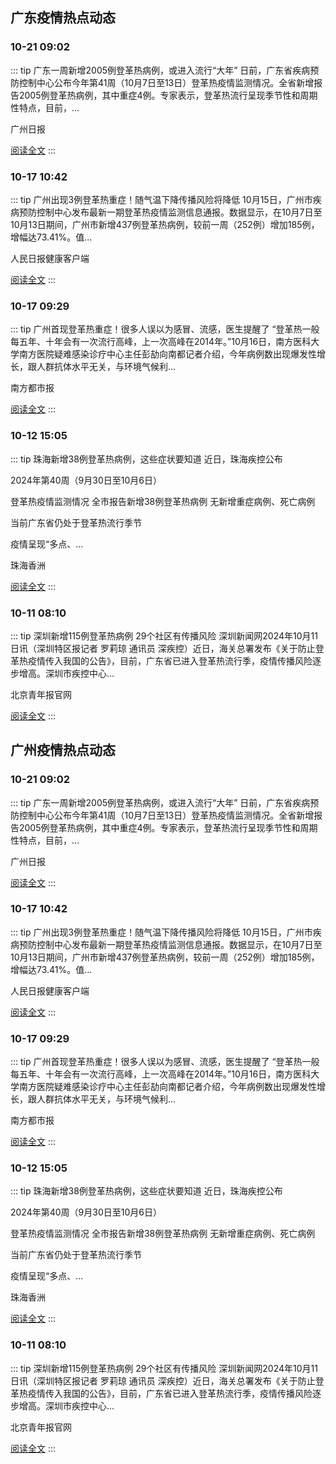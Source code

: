 
## 广东疫情热点动态

  
### 10-21 09:02
::: tip 广东一周新增2005例登革热病例，或进入流行“大年”
日前，广东省疾病预防控制中心公布今年第41周（10月7日至13日）登革热疫情监测情况。全省新增报告2005例登革热病例，其中重症4例。专家表示，登革热流行呈现季节性和周期性特点，目前，...

广州日报

[阅读全文](https://view.inews.qq.com/a/20241021A01FSK00?uid=101705948131&chlid=_qqnews_custom_search_pictext)
:::

### 10-17 10:42
::: tip 广州出现3例登革热重症！随气温下降传播风险将降低
10月15日，广州市疾病预防控制中心发布最新一期登革热疫情监测信息通报。数据显示，在10月7日至10月13日期间，广州市新增437例登革热病例，较前一周（252例）增加185例，增幅达73.41%。值...

人民日报健康客户端

[阅读全文](https://view.inews.qq.com/a/20241017A02ZX200?uid=101705948131&chlid=_qqnews_custom_search_pictext)
:::

### 10-17 09:29
::: tip 广州首现登革热重症！很多人误以为感冒、流感，医生提醒了
“登革热一般每五年、十年会有一次流行高峰，上一次高峰在2014年。”10月16日，南方医科大学南方医院疑难感染诊疗中心主任彭劼向南都记者介绍，今年病例数出现爆发性增长，跟人群抗体水平无关，与环境气候利...

南方都市报

[阅读全文](https://view.inews.qq.com/a/20241017A021KI00?uid=101705948131&chlid=_qqnews_custom_search_pictext)
:::

### 10-12 15:05
::: tip 珠海新增38例登革热病例，这些症状要知道
近日，珠海疾控公布

2024年第40周（9月30日至10月6日）

登革热疫情监测情况
全市报告新增38例登革热病例
无新增重症病例、死亡病例


当前广东省仍处于登革热流行季节

疫情呈现“多点、...

珠海香洲

[阅读全文](https://view.inews.qq.com/a/20241012A057WH00?uid=101705948131&chlid=_qqnews_custom_search_pictext)
:::

### 10-11 08:10
::: tip 深圳新增115例登革热病例 29个社区有传播风险
深圳新闻网2024年10月11日讯（深圳特区报记者 罗莉琼 通讯员 深疾控）近日，海关总署发布《关于防止登革热疫情传入我国的公告》，目前，广东省已进入登革热流行季，疫情传播风险逐步增高。深圳市疾控中心...

北京青年报官网

[阅读全文](https://view.inews.qq.com/a/20241011A01B4800?uid=101705948131&chlid=_qqnews_custom_search_pictext)
:::


## 广州疫情热点动态

  
### 10-21 09:02
::: tip 广东一周新增2005例登革热病例，或进入流行“大年”
日前，广东省疾病预防控制中心公布今年第41周（10月7日至13日）登革热疫情监测情况。全省新增报告2005例登革热病例，其中重症4例。专家表示，登革热流行呈现季节性和周期性特点，目前，...

广州日报

[阅读全文](https://view.inews.qq.com/a/20241021A01FSK00?uid=101705948131&chlid=_qqnews_custom_search_pictext)
:::

### 10-17 10:42
::: tip 广州出现3例登革热重症！随气温下降传播风险将降低
10月15日，广州市疾病预防控制中心发布最新一期登革热疫情监测信息通报。数据显示，在10月7日至10月13日期间，广州市新增437例登革热病例，较前一周（252例）增加185例，增幅达73.41%。值...

人民日报健康客户端

[阅读全文](https://view.inews.qq.com/a/20241017A02ZX200?uid=101705948131&chlid=_qqnews_custom_search_pictext)
:::

### 10-17 09:29
::: tip 广州首现登革热重症！很多人误以为感冒、流感，医生提醒了
“登革热一般每五年、十年会有一次流行高峰，上一次高峰在2014年。”10月16日，南方医科大学南方医院疑难感染诊疗中心主任彭劼向南都记者介绍，今年病例数出现爆发性增长，跟人群抗体水平无关，与环境气候利...

南方都市报

[阅读全文](https://view.inews.qq.com/a/20241017A021KI00?uid=101705948131&chlid=_qqnews_custom_search_pictext)
:::

### 10-12 15:05
::: tip 珠海新增38例登革热病例，这些症状要知道
近日，珠海疾控公布

2024年第40周（9月30日至10月6日）

登革热疫情监测情况
全市报告新增38例登革热病例
无新增重症病例、死亡病例


当前广东省仍处于登革热流行季节

疫情呈现“多点、...

珠海香洲

[阅读全文](https://view.inews.qq.com/a/20241012A057WH00?uid=101705948131&chlid=_qqnews_custom_search_pictext)
:::

### 10-11 08:10
::: tip 深圳新增115例登革热病例 29个社区有传播风险
深圳新闻网2024年10月11日讯（深圳特区报记者 罗莉琼 通讯员 深疾控）近日，海关总署发布《关于防止登革热疫情传入我国的公告》，目前，广东省已进入登革热流行季，疫情传播风险逐步增高。深圳市疾控中心...

北京青年报官网

[阅读全文](https://view.inews.qq.com/a/20241011A01B4800?uid=101705948131&chlid=_qqnews_custom_search_pictext)
:::

